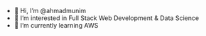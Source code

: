 - 👋 Hi, I’m @ahmadmunim
- 👀 I’m interested in Full Stack Web Development & Data Science
- 🌱 I’m currently learning AWS
<!---
ahmadmunim/ahmadmunim is a ✨ special ✨ repository because its `README.md` (this file) appears on your GitHub profile.
You can click the Preview link to take a look at your changes.
--->
